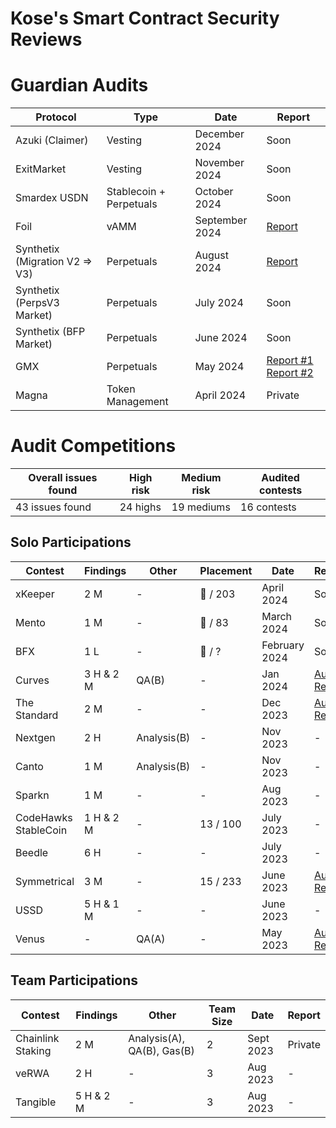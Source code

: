 # Kose's Smart Contract Security Reviews

# Guardian Audits

| Protocol | Type | Date | Report |
| --- | --- | --- | --- |
| Azuki (Claimer) | Vesting | December 2024 |Soon | 
| ExitMarket | Vesting | November 2024 |Soon | 
| Smardex USDN | Stablecoin + Perpetuals | October 2024 |Soon | 
| Foil | vAMM | September 2024 | [Report](https://github.com/GuardianAudits/Audits/blob/main/Foil/2024-10-28_Foil.pdf) | 
| Synthetix (Migration V2 => V3) | Perpetuals | August 2024 | [Report](https://github.com/GuardianAudits/Audits/blob/main/Smardex/12-18-2024_Smardex_USDN.pdf) | 
| Synthetix (PerpsV3 Market) | Perpetuals | July 2024 |Soon | 
| Synthetix (BFP Market) | Perpetuals | June 2024 | Soon |
| GMX | Perpetuals | May 2024| [Report #1](https://github.com/GuardianAudits/Audits/blob/main/GMX/2024-06-14_GMX_Updates_1.pdf) [Report #2](https://github.com/GuardianAudits/Audits/blob/main/GMX/2024-06-14_GMX_Updates_2.pdf)|
| Magna | Token Management | April 2024 | Private |

# Audit Competitions

| Overall issues found | High risk | Medium risk | Audited contests |
| --- | --- |--- | --- |
| 43 issues found | 24 highs | 19 mediums | 16 contests |

## Solo Participations

| Contest | Findings | Other | Placement | Date | Report |
| --- | --- | --- | --- | --- | --- |
| xKeeper | 2 M | -  | 🥇 / 203 | April 2024 |Soon |
| Mento | 1 M | -  | 🥇 / 83 | March 2024 |Soon |
| BFX | 1 L | -  | 🥉 / ? | February 2024 |Soon |
| Curves | 3 H & 2 M  | QA(B)   | - | Jan 2024 | [Audit Report](https://github.com/kosedogus/audits/blob/main/Audit%20Reports/Curves.md) |
| The Standard | 2 M  | -   | - | Dec 2023 | [Audit Report](https://github.com/kosedogus/audits/blob/main/Audit%20Reports/The%20Standard.md) |
| Nextgen | 2 H | Analysis(B)   | - | Nov 2023 |- |
| Canto | 1 M   | Analysis(B)   | - | Nov 2023 |- | 
| Sparkn | 1 M   | -   | - | Aug 2023 | - |
| CodeHawks StableCoin | 1 H & 2 M  | - | 13 / 100 | July 2023 | - |
| Beedle | 6 H  | -   | - | July 2023 | - |
| Symmetrical | 3 M | -  | 15 / 233 | June 2023 | [Audit Report](https://github.com/kosedogus/audits/blob/main/Audit%20Reports/Symmetrical.md) | 
| USSD | 5 H & 1 M | - | - | June 2023 | - |
| Venus | -   | QA(A) | - | May 2023 | [Audit Report](https://github.com/kosedogus/audits/blob/main/Audit%20Reports/Venus.md) |


## Team Participations

| Contest | Findings | Other | Team Size | Date | Report |
| --- | --- | --- | --- | --- | --- | 
| Chainlink Staking  | 2 M  | Analysis(A), QA(B), Gas(B)  | 2 | Sept 2023 | Private |
| veRWA | 2 H | -   | 3   |  Aug 2023 | - |
| Tangible | 5 H & 2 M | -  | 3   | Aug 2023 | - |

